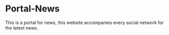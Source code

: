 # Portal-News
This is a portal for news, this website accompanies every social network for the latest news.
